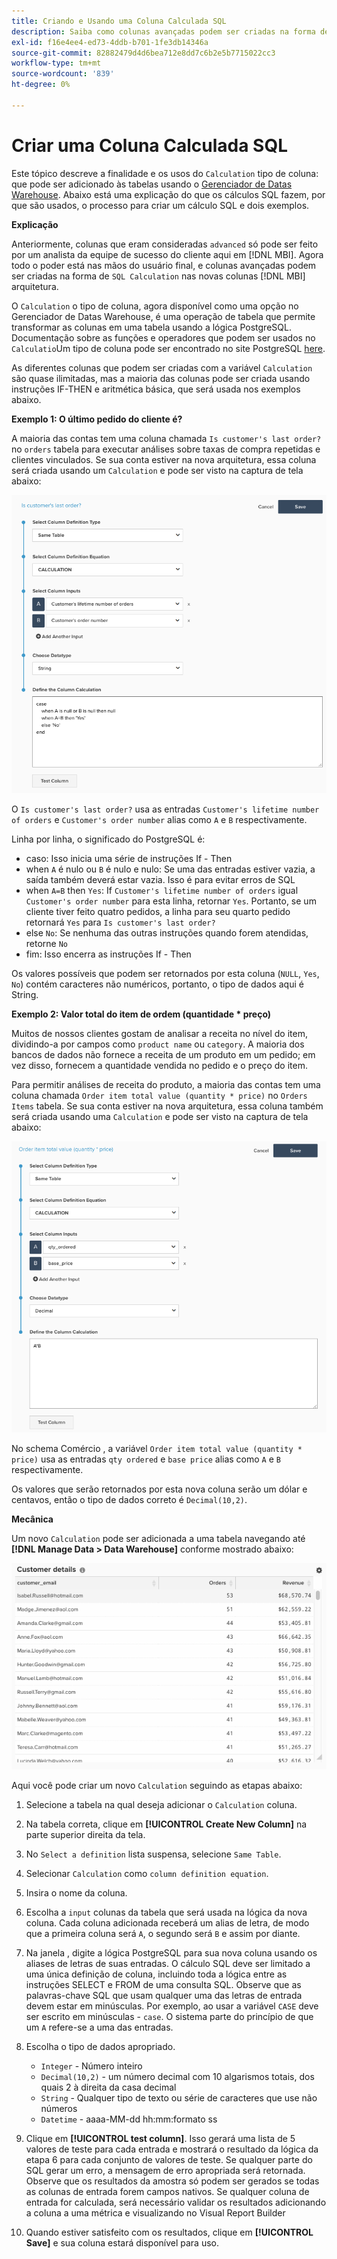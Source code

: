 ```yaml
---
title: Criando e Usando uma Coluna Calculada SQL
description: Saiba como colunas avançadas podem ser criadas na forma de colunas de Cálculo SQL na nova arquitetura MBI.
exl-id: f16e4ee4-ed73-4ddb-b701-1fe3db14346a
source-git-commit: 82882479d4d6bea712e8dd7c6b2e5b7715022cc3
workflow-type: tm+mt
source-wordcount: '839'
ht-degree: 0%

---
```


# Criar uma Coluna Calculada SQL

Este tópico descreve a finalidade e os usos do `Calculation` tipo de coluna: que pode ser adicionado às tabelas usando o [Gerenciador de Datas Warehouse](../data-warehouse-mgr/tour-dwm.md). Abaixo está uma explicação do que os cálculos SQL fazem, por que são usados, o processo para criar um cálculo SQL e dois exemplos.

**Explicação**

Anteriormente, colunas que eram consideradas `advanced` só pode ser feito por um analista da equipe de sucesso do cliente aqui em [!DNL MBI]. Agora todo o poder está nas mãos do usuário final, e colunas avançadas podem ser criadas na forma de `SQL Calculation` nas novas colunas [!DNL MBI] arquitetura.

O `Calculation` o tipo de coluna, agora disponível como uma opção no Gerenciador de Datas Warehouse, é uma operação de tabela que permite transformar as colunas em uma tabela usando a lógica PostgreSQL. Documentação sobre as funções e operadores que podem ser usados no `Calculatio`Um tipo de coluna pode ser encontrado no site PostgreSQL [here](https://www.postgresql.org/docs/9.6/static/functions.html).

As diferentes colunas que podem ser criadas com a variável `Calculation` são quase ilimitadas, mas a maioria das colunas pode ser criada usando instruções IF-THEN e aritmética básica, que será usada nos exemplos abaixo.

**Exemplo 1: O último pedido do cliente é?**

A maioria das contas tem uma coluna chamada `Is customer's last order?` no `orders` tabela para executar análises sobre taxas de compra repetidas e clientes vinculados. Se sua conta estiver na nova arquitetura, essa coluna será criada usando um `Calculation` e pode ser visto na captura de tela abaixo:

![](../../assets/Is_customer_s_last_order.png)

O `Is customer's last order?` usa as entradas `Customer's lifetime number of orders` e `Customer's order number` alias como `A` e `B` respectivamente.

Linha por linha, o significado do PostgreSQL é:

* caso: Isso inicia uma série de instruções If - Then
* when `A` é nulo ou `B` é nulo e nulo: Se uma das entradas estiver vazia, a saída também deverá estar vazia. Isso é para evitar erros de SQL
* when `A=B` then `Yes`: If `Customer's lifetime number of orders` igual `Customer's order number` para esta linha, retornar `Yes`. Portanto, se um cliente tiver feito quatro pedidos, a linha para seu quarto pedido retornará `Yes` para `Is customer's last order?`
* else `No`: Se nenhuma das outras instruções quando forem atendidas, retorne `No`
* fim: Isso encerra as instruções If - Then

Os valores possíveis que podem ser retornados por esta coluna (`NULL`, `Yes`, `No`) contém caracteres não numéricos, portanto, o tipo de dados aqui é String.

**Exemplo 2: Valor total do item de ordem (quantidade * preço)**

Muitos de nossos clientes gostam de analisar a receita no nível do item, dividindo-a por campos como `product name` ou `category`. A maioria dos bancos de dados não fornece a receita de um produto em um pedido; em vez disso, fornecem a quantidade vendida no pedido e o preço do item.

Para permitir análises de receita do produto, a maioria das contas tem uma coluna chamada `Order item total value (quantity * price)` no `Orders Items` tabela. Se sua conta estiver na nova arquitetura, essa coluna também será criada usando uma `Calculation` e pode ser visto na captura de tela abaixo:

![](../../assets/Order_item_total_value.png)

No schema Comércio , a variável `Order item total value (quantity * price)` usa as entradas `qty ordered` e `base price` alias como `A` e `B` respectivamente.

Os valores que serão retornados por esta nova coluna serão um dólar e centavos, então o tipo de dados correto é `Decimal(10,2)`.

**Mecânica**

Um novo `Calculation` pode ser adicionada a uma tabela navegando até **[!DNL Manage Data > Data Warehouse]** conforme mostrado abaixo:

![](../../assets/blobid2.png)

Aqui você pode criar um novo `Calculation` seguindo as etapas abaixo:

1. Selecione a tabela na qual deseja adicionar o `Calculation` coluna.
1. Na tabela correta, clique em **[!UICONTROL Create New Column]** na parte superior direita da tela.
1. No `Select a definition` lista suspensa, selecione `Same Table`.
1. Selecionar `Calculation` como `column definition equation`.
1. Insira o nome da coluna.
1. Escolha a `input` colunas da tabela que será usada na lógica da nova coluna. Cada coluna adicionada receberá um alias de letra, de modo que a primeira coluna será `A`, o segundo será `B` e assim por diante.
1. Na janela , digite a lógica PostgreSQL para sua nova coluna usando os aliases de letras de suas entradas. O cálculo SQL deve ser limitado a uma única definição de coluna, incluindo toda a lógica entre as instruções SELECT e FROM de uma consulta SQL. Observe que as palavras-chave SQL que usam qualquer uma das letras de entrada devem estar em minúsculas. Por exemplo, ao usar a variável `CASE` deve ser escrito em minúsculas - `case`. O sistema parte do princípio de que um `A` refere-se a uma das entradas.
1. Escolha o tipo de dados apropriado.
   * `Integer` - Número inteiro
   * `Decimal(10,2)` - um número decimal com 10 algarismos totais, dos quais 2 à direita da casa decimal
   * `String` - Qualquer tipo de texto ou série de caracteres que use não números
   * `Datetime` - aaaa-MM-dd hh:mm:formato ss

1. Clique em **[!UICONTROL test column]**. Isso gerará uma lista de 5 valores de teste para cada entrada e mostrará o resultado da lógica da etapa 6 para cada conjunto de valores de teste. Se qualquer parte do SQL gerar um erro, a mensagem de erro apropriada será retornada. Observe que os resultados da amostra só podem ser gerados se todas as colunas de entrada forem campos nativos. Se qualquer coluna de entrada for calculada, será necessário validar os resultados adicionando a coluna a uma métrica e visualizando no Visual Report Builder
1. Quando estiver satisfeito com os resultados, clique em **[!UICONTROL Save]** e sua coluna estará disponível para uso.
